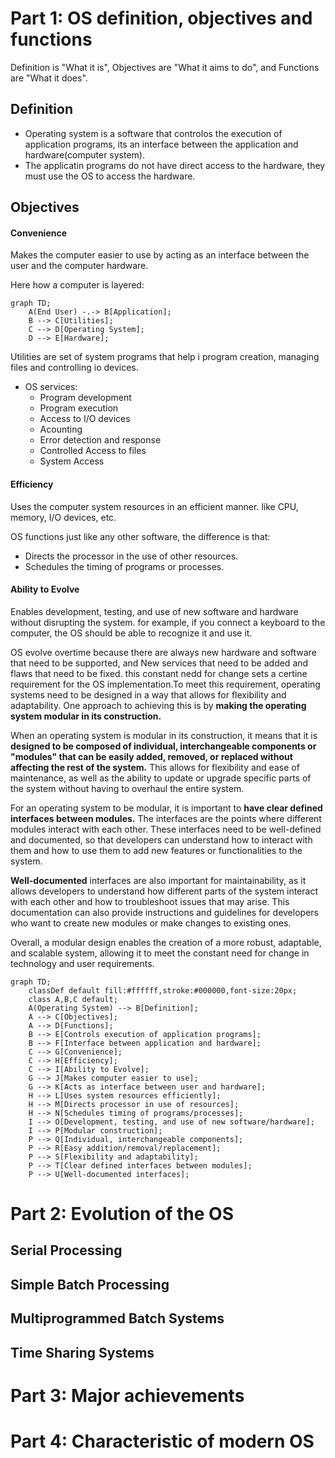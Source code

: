 # Part 1: OS definition, objectives and functions

Definition is "What it is", Objectives are "What it aims to do", and Functions are "What it does".

## Definition

- Operating system is a software that controlos the execution of application programs, its an interface between the application and hardware(computer system).
- The applicatin programs do not have direct access to the hardware, they must use the OS to access the hardware.

## Objectives

#### Convenience

Makes the computer easier to use by acting as an interface between the user and the computer hardware.

Here how a computer is layered:
```mermaid
graph TD;
    A(End User) -.-> B[Application];
    B --> C[Utilities];
    C --> D[Operating System];
    D --> E[Hardware];
```
Utilities are set of system programs that help i program creation, managing files and controlling io devices.

- OS services:
    - Program development
    - Program execution
    - Access to I/O devices
    - Acounting
    - Error detection and response
    - Controlled Access to files
    - System Access

#### Efficiency

Uses the computer system resources in an efficient manner. like CPU, memory, I/O devices, etc.

OS functions just like any other software, the difference is that:
- Directs the processor in the use of other resources.
- Schedules the timing of programs or processes.

#### Ability to Evolve

Enables development, testing, and use of new software and hardware without disrupting the system. for example, if you connect a keyboard to the computer, the OS should be able to recognize it and use it.

OS evolve overtime because there are always new hardware and software that need to be supported, and New services that need to be added and flaws that need to be fixed. this constant nedd for change sets a certine requirement for the OS implementation.To meet this requirement, operating systems need to be designed in a way that allows for flexibility and adaptability. One approach to achieving this is by __making the operating system modular in its construction.__

When an operating system is modular in its construction, it means that it is __designed to be composed of individual, interchangeable components or "modules" that can be easily added, removed, or replaced without affecting the rest of the system.__ This allows for flexibility and ease of maintenance, as well as the ability to update or upgrade specific parts of the system without having to overhaul the entire system.

For an operating system to be modular, it is important to __have clear defined interfaces between modules.__ The interfaces are the points where different modules interact with each other. These interfaces need to be well-defined and documented, so that developers can understand how to interact with them and how to use them to add new features or functionalities to the system.

__Well-documented__ interfaces are also important for maintainability, as it allows developers to understand how different parts of the system interact with each other and how to troubleshoot issues that may arise. This documentation can also provide instructions and guidelines for developers who want to create new modules or make changes to existing ones.

Overall, a modular design enables the creation of a more robust, adaptable, and scalable system, allowing it to meet the constant need for change in technology and user requirements.

```mermaid
graph TD;
    classDef default fill:#ffffff,stroke:#000000,font-size:20px;
    class A,B,C default;
    A(Operating System) --> B[Definition];
    A --> C[Objectives];
    A --> D[Functions];
    B --> E[Controls execution of application programs];
    B --> F[Interface between application and hardware];
    C --> G[Convenience];
    C --> H[Efficiency];
    C --> I[Ability to Evolve];
    G --> J[Makes computer easier to use];
    G --> K[Acts as interface between user and hardware];
    H --> L[Uses system resources efficiently];
    H --> M[Directs processor in use of resources];
    H --> N[Schedules timing of programs/processes];
    I --> O[Development, testing, and use of new software/hardware];
    I --> P[Modular construction];
    P --> Q[Individual, interchangeable components];
    P --> R[Easy addition/removal/replacement];
    P --> S[Flexibility and adaptability];
    P --> T[Clear defined interfaces between modules];
    P --> U[Well-documented interfaces];

```

# Part 2: Evolution of the OS

## Serial Processing

## Simple Batch Processing

## Multiprogrammed Batch Systems

## Time Sharing Systems

# Part 3: Major achievements

# Part 4: Characteristic of modern OS